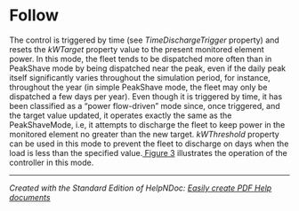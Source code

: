 # Follow

The control is triggered by time (see *TimeDischargeTrigger* property) and resets the *kWTarget* property value to the present monitored element power. In this mode, the fleet tends to be dispatched more often than in PeakShave mode by being dispatched near the peak, even if the daily peak itself significantly varies throughout the simulation period, for instance, throughout the year (in simple PeakShave mode, the fleet may only be dispatched a few days per year). Even though it is triggered by time, it has been classified as a “power flow-driven” mode since, once triggered, and the target value updated, it operates exactly the same as the PeakShaveMode, i.e, it attempts to discharge the fleet to keep power in the monitored element no greater than the new target. *kWThreshold* property can be used in this mode to prevent the fleet to discharge on days when the load is less than the specified value.[ Figure 3](<Schedule.md>) illustrates the operation of the controller in this mode.

***
_Created with the Standard Edition of HelpNDoc: [Easily create PDF Help documents](<https://www.helpndoc.com/feature-tour>)_

